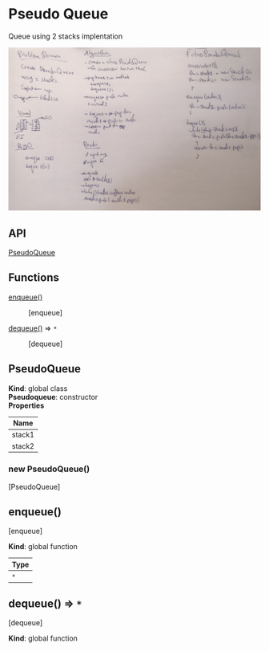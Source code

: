 # Pseudo Queue
Queue using 2 stacks implentation

<img src="../../assets/cc-11.jpeg" />

## API

<dl>
<dt><a href="#PseudoQueue">PseudoQueue</a></dt>
<dd></dd>
</dl>

## Functions

<dl>
<dt><a href="#enqueue">enqueue()</a></dt>
<dd><p>[enqueue]</p>
</dd>
<dt><a href="#dequeue">dequeue()</a> ⇒ <code>*</code></dt>
<dd><p>[dequeue]</p>
</dd>
</dl>

<a name="PseudoQueue"></a>

## PseudoQueue
**Kind**: global class  
**Pseudoqueue**: constructor  
**Properties**

| Name |
| --- |
| stack1 |
| stack2 |

<a name="new_PseudoQueue_new"></a>

### new PseudoQueue()
[PseudoQueue]

<a name="enqueue"></a>

## enqueue()
[enqueue]

**Kind**: global function  

| Type |
| --- |
| <code>\*</code> |

<a name="dequeue"></a>

## dequeue() ⇒ <code>\*</code>
[dequeue]

**Kind**: global function  
